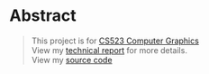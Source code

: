 # Abstract
> This project is for [CS523 Computer Graphics](https://orionquest.github.io/CS523/)  
> View my [technical report](../report.pdf) for more details.  
> View my [source code](https://github.com/SoldierDown/work_space/tree/master/cs523%40rutgers/assignment2/problem1/code)
